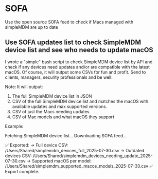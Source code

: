 # SOFA
Use the open source SOFA feed to check if Macs managed with simpleMDM are up to date

## Use SOFA updates list to check SimpleMDM device list and see who needs to update macOS

I wrote a "simple" bash script to check SimpleMDM device list by API and check if any devices need updates and/or are compatible with the latest macOS. Of course, it will output some CSVs for fun and profit. Send to clients, managers, security professionals and be well.

Note: It will output:
1) The full SimpleMDM device list in JSON 
2) CSV of the full SimpleMDM device list and matches the macOS with available updates and max supported versions.
3) CSV of just the Macs needing updates
4) CSV of Mac models and what macOS they support

Example:

Fetching SimpleMDM device list...
Downloading SOFA feed...

✅ Exported:
  → Full device CSV: /Users/Shared/simplemdm_devices_full_2025-07-30.csv
  → Outdated devices CSV: /Users/Shared/simplemdm_devices_needing_update_2025-07-30.csv
  → Supported macOS per model: /Users/Shared/simplemdm_supported_macos_models_2025-07-30.csv
✅ Export complete.
